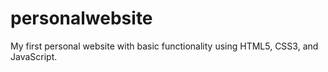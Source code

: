 # personalwebsite
My first personal website with basic functionality using HTML5, CSS3, and JavaScript. 
